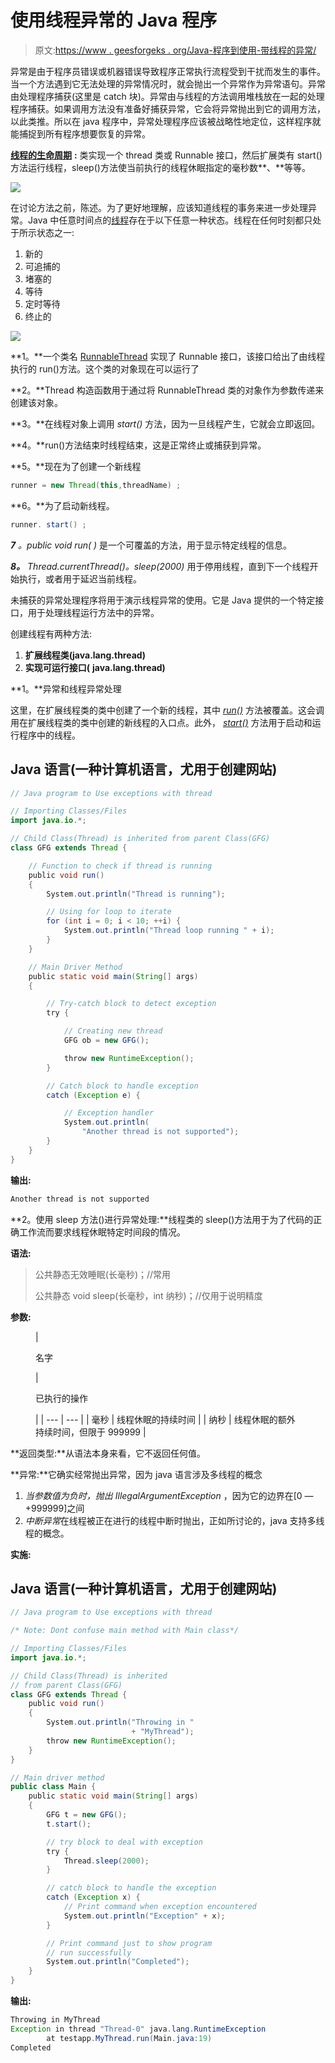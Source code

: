 # 使用线程异常的 Java 程序

> 原文:[https://www . geesforgeks . org/Java-程序到使用-带线程的异常/](https://www.geeksforgeeks.org/java-program-to-use-exceptions-with-thread/)

异常是由于程序员错误或机器错误导致程序正常执行流程受到干扰而发生的事件。当一个方法遇到它无法处理的异常情况时，就会抛出一个异常作为异常语句。异常由处理程序捕获(这里是 catch 块)。异常由与线程的方法调用堆栈放在一起的处理程序捕获。如果调用方法没有准备好捕获异常，它会将异常抛出到它的调用方法，以此类推。所以在 java 程序中，异常处理程序应该被战略性地定位，这样程序就能捕捉到所有程序想要恢复的异常。

[**线程的生命周期**](https://www.geeksforgeeks.org/lifecycle-and-states-of-a-thread-in-java/) **:** 类实现一个 thread 类或 Runnable 接口，然后扩展类有 start()方法运行线程，sleep()方法使当前执行的线程休眠指定的毫秒数**、**等等。

![](img/2dcdf7ded45ef09283db07bc92ce12b9.png)

在讨论方法之前，陈述。为了更好地理解，应该知道线程的事务来进一步处理异常。Java 中任意时间点的[线程](https://www.geeksforgeeks.org/multithreading-in-java/)存在于以下任意一种状态。线程在任何时刻都只处于所示状态之一:

1.  新的
2.  可追捕的
3.  堵塞的
4.  等待
5.  定时等待
6.  终止的

![](img/08fcd1e73677af23c3764ffe2db2d888.png)

**1。**一个类名 [RunnableThread](https://www.geeksforgeeks.org/volante-technologies-interview-experience/runnable-thread-vowel-counter-and-shared-location/) 实现了 Runnable 接口，该接口给出了由线程执行的 run()方法。这个类的对象现在可以运行了

**2。**Thread 构造函数用于通过将 RunnableThread 类的对象作为参数传递来创建该对象。

**3。**在线程对象上调用 *start()* 方法，因为一旦线程产生，它就会立即返回。

**4。**run()方法结束时线程结束，这是正常终止或捕获到异常。

**5。**现在为了创建一个新线程

```java
runner = new Thread(this,threadName) ;
```

**6。**为了启动新线程。

```java
runner. start() ;
```

***7** 。public void run( )* 是一个可覆盖的方法，用于显示特定线程的信息。

***8。** Thread.currentThread()。sleep(2000)* 用于停用线程，直到下一个线程开始执行，或者用于延迟当前线程。

未捕获的异常处理程序将用于演示线程异常的使用。它是 Java 提供的一个特定接口，用于处理线程运行方法中的异常。

创建线程有两种方法:

1.  **扩展线程类(java.lang.thread)**
2.  **实现可运行接口(** **java.lang.thread)**

**1。**异常和线程异常处理

这里，在扩展线程类的类中创建了一个新的线程，其中 [*run()*](https://www.geeksforgeeks.org/overloading-thread-class-run-method/) 方法被覆盖。这会调用在扩展线程类的类中创建的新线程的入口点。此外， [*start()*](https://www.geeksforgeeks.org/start-function-multithreading-java/) 方法用于启动和运行程序中的线程。

## Java 语言(一种计算机语言，尤用于创建网站)

```java
// Java program to Use exceptions with thread

// Importing Classes/Files
import java.io.*;

// Child Class(Thread) is inherited from parent Class(GFG)
class GFG extends Thread {

    // Function to check if thread is running
    public void run()
    {
        System.out.println("Thread is running");

        // Using for loop to iterate
        for (int i = 0; i < 10; ++i) {
            System.out.println("Thread loop running " + i);
        }
    }

    // Main Driver Method
    public static void main(String[] args)
    {

        // Try-catch block to detect exception
        try {

            // Creating new thread
            GFG ob = new GFG();

            throw new RuntimeException();
        }

        // Catch block to handle exception
        catch (Exception e) {

            // Exception handler
            System.out.println(
                "Another thread is not supported");
        }
    }
}
```

**输出:**

```java
Another thread is not supported
```

**2。使用 sleep 方法()进行异常处理:**线程类的 sleep()方法用于为了代码的正确工作流而要求线程休眠特定时间段的情况。

**语法:**

> 公共静态无效睡眠(长毫秒)；//常用
> 
> 公共静态 void sleep(长毫秒，int 纳秒)；//仅用于说明精度

**参数:**

<figure class="table">

| 

名字

 | 

已执行的操作

 |
| --- | --- |
| 毫秒 | 线程休眠的持续时间 |
| 纳秒 | 线程休眠的额外持续时间，但限于 999999 |

</figure>

**返回类型:**从语法本身来看，它不返回任何值。

**异常:**它确实经常抛出异常，因为 java 语言涉及多线程的概念

1.  *当参数值为负时，抛出 IllegalArgumentException* ，因为它的边界在[0 — +999999]之间
2.  *中断异常*在线程被正在进行的线程中断时抛出，正如所讨论的，java 支持多线程的概念。

**实施:**

## Java 语言(一种计算机语言，尤用于创建网站)

```java
// Java program to Use exceptions with thread

/* Note: Dont confuse main method with Main class*/

// Importing Classes/Files
import java.io.*;

// Child Class(Thread) is inherited
// from parent Class(GFG)
class GFG extends Thread {
    public void run()
    {
        System.out.println("Throwing in "
                           + "MyThread");
        throw new RuntimeException();
    }
}

// Main driver method
public class Main {
    public static void main(String[] args)
    {
        GFG t = new GFG();
        t.start();

        // try block to deal with exception
        try {
            Thread.sleep(2000);
        }

        // catch block to handle the exception
        catch (Exception x) {
            // Print command when exception encountered
            System.out.println("Exception" + x);
        }

        // Print command just to show program
        // run successfully
        System.out.println("Completed");
    }
}
```

**输出:**

```java
Throwing in MyThread
Exception in thread "Thread-0" java.lang.RuntimeException
        at testapp.MyThread.run(Main.java:19)
Completed
```
